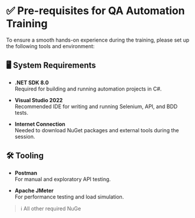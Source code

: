 # ✅ Pre-requisites for QA Automation Training

To ensure a smooth hands-on experience during the training, please set up the following tools and environment:

## 🖥️ System Requirements
- **.NET SDK 8.0**  
  Required for building and running automation projects in C#.
  
- **Visual Studio 2022**  
  Recommended IDE for writing and running Selenium, API, and BDD tests.
  
- **Internet Connection**  
  Needed to download NuGet packages and external tools during the session.

## 🛠️ Tooling
- **Postman**  
  For manual and exploratory API testing.

- **Apache JMeter**  
  For performance testing and load simulation.

> ℹ️ All other required NuGe
